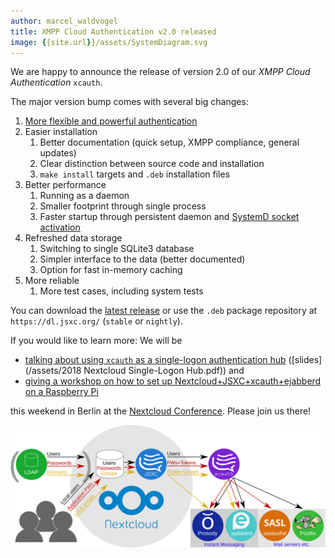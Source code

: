 ```yaml
---
author: marcel_waldvogel
title: XMPP Cloud Authentication v2.0 released
image: {{site.url}}/assets/SystemDiagram.svg
---
```

We are happy to announce the release of version 2.0 of our *XMPP Cloud Authentication* `xcauth`.

The major version bump comes with several big changes:

1. [More flexible and powerful authentication](https://www.jsxc.org/blog/2018/07/24/xcauth-v1.1.0-released.html)
1. Easier installation
   1. Better documentation (quick setup, XMPP compliance, general updates)
   1. Clear distinction between source code and installation
   1. `make install` targets and `.deb` installation files
1. Better performance
   1. Running as a daemon
   1. Smaller footprint through single process
   1. Faster startup through persistent daemon and [SystemD socket activation](https://www.freedesktop.org/software/systemd/man/systemd.socket.html)
1. Refreshed data storage
   1. Switching to single SQLite3 database
   1. Simpler interface to the data (better documented)
   1. Option for fast in-memory caching
1. More reliable
   1. More test cases, including system tests

You can download the [latest release](https://github.com/jsxc/xmpp-cloud-auth/releases/latest) or use the `.deb` package repository at `https://dl.jsxc.org/` (`stable` or `nightly`).

If you would like to learn more: We will be

* [talking about using `xcauth` as a single-logon authentication hub](https://eventyay.com/e/77d26f89/schedule/) ([slides](/assets/2018 Nextcloud Single-Logon Hub.pdf)) and
* [giving a workshop on how to set up Nextcloud+JSXC+xcauth+ejabberd on a Raspberry Pi](https://eventyay.com/e/77d26f89/schedule/)

this weekend in Berlin at the [Nextcloud Conference](https://nextcloud.com/conf/). Please join us there!

[![Authentication Hub: System Diagram](/assets/SystemDiagram.svg)](/assets/SystemDiagram.svg)
